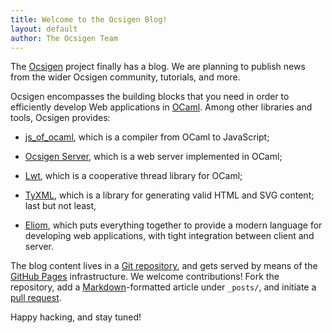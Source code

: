 ```yaml
---
title: Welcome to the Ocsigen Blog!
layout: default
author: The Ocsigen Team
---
```


The [Ocsigen][ocsigen] project finally has a blog. We are planning to
publish news from the wider Ocsigen community, tutorials, and more.

Ocsigen encompasses the building blocks that you need in order to
efficiently develop Web applications in [OCaml][ocaml].  Among other
libraries and tools, Ocsigen provides:

- [js_of_ocaml][jsoo], which is a compiler from OCaml to JavaScript;

- [Ocsigen Server][os], which is a web server implemented in OCaml;

- [Lwt][lwt], which is a cooperative thread library for OCaml;

- [TyXML][tyxml], which is a library for generating valid HTML and SVG
  content; last but not least,

- [Eliom][eliom], which puts everything together to provide a modern
  language for developing web applications, with tight integration
  between client and server.

The blog content lives in a [Git repository][repo], and gets served by
means of the [GitHub Pages][githubpages] infrastructure. We welcome
contributions! Fork the repository, add a
[Markdown][markdown]-formatted article under `_posts/`, and initiate a
[pull request][githubpr].

Happy hacking, and stay tuned!

[ocsigen]: https://www.ocsigen.org
[ocaml]: https://www.ocaml.org
[os]: https://ocsigen.org/ocsigenserver
[jsoo]: https://ocsigen.org/js_of_ocaml/
[eliom]: https://ocsigen.org/eliom
[tyxml]: https://ocsigen.org/tyxml
[lwt]: https://ocsigen.org/lwt
[githubpages]: https://pages.github.com/
[githubpr]: https://help.github.com/articles/using-pull-requests/
[repo]: https://www.github.com/ocsigen/ocsigen.github.io
[markdown]: https://help.github.com/articles/github-flavored-markdown/
